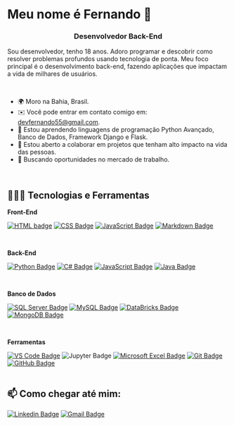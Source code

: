 Meu nome é Fernando 🫡
==========================

<h3 align="center">Desenvolvedor Back-End</h3>

Sou desenvolvedor, tenho 18 anos. Adoro programar e descobrir como resolver problemas profundos usando tecnologia de ponta. Meu foco principal é o desenvolvimento back-end, fazendo aplicações que impactam a vida de milhares de usuários.

<br>

* 🌍 Moro na Bahia, Brasil.
* ✉️ Você pode entrar em contato comigo em: [devfernando55@gmail.com](mailto:devfernando55@gmail.com).
* 🧠 Estou aprendendo linguagens de programação Python Avançado, Banco de Dados, Framework Django e Flask.
* 🤝 Estou aberto a colaborar em projetos que tenham alto impacto na vida das pessoas.
* 👀 Buscando oportunidades no mercado de trabalho.
<br>

## 👨🏾‍💻 Tecnologias e Ferramentas

**Front-End**  

[![HTML badge](https://img.shields.io/badge/HTML5-E34F26?style=for-the-badge&logo=html5&logoColor=white)](https://github.com/devfernando55)
[![CSS Badge](https://img.shields.io/badge/CSS3-1572B6?style=for-the-badge&logo=css3&logoColor=white)](https://github.com/devfernando55)
[![JavaScript Badge](https://img.shields.io/badge/JavaScript-F7DF1E?style=for-the-badge&logo=javascript&logoColor=black)](https://github.com/devfernando55) 
[![Markdown Badge](https://img.shields.io/badge/Markdown-000000?style=for-the-badge&logo=markdown&logoColor=white)](https://github.com/devfernando55)

<br>

**Back-End**  

[![Python Badge](https://img.shields.io/badge/Python-14354C?style=for-the-badge&logo=python&logoColor=white)](https://github.com/sthefanyricardo)
[![C# Badge](https://img.shields.io/badge/C%23-239120?style=for-the-badge&logo=c-sharp&logoColor=white)](https://github.com/sthefanyricardo)
[![JavaScript Badge](https://img.shields.io/badge/JavaScript-323330?style=for-the-badge&logo=javascript&logoColor=F7DF1E)](https://github.com/sthefanyricardo)
[![Java Badge](https://img.shields.io/badge/Java-ED8B00?style=for-the-badge&logo=openjdk&logoColor=white)](https://github.com/sthefanyricardo)

<br>

**Banco de Dados**

[![SQL Server Badge](https://img.shields.io/badge/Microsoft%20SQL%20Server-CC2927?style=for-the-badge&logo=microsoft%20sql%20server&logoColor=white)](https://github.com/sthefanyricardo)
[![MySQL Badge](https://img.shields.io/badge/MySQL-00000F?style=for-the-badge&logo=mysql&logoColor=white)](https://github.com/sthefanyricardo) 
[![DataBricks Badge](https://img.shields.io/badge/Databricks-FF3621?style=for-the-badge&logo=Databricks&logoColor=white)](https://github.com/sthefanyricardo)
[![MongoDB Badge](https://img.shields.io/badge/MongoDB-4EA94B?style=for-the-badge&logo=mongodb&logoColor=white)](https://github.com/sthefanyricardo) 

<br>

**Ferramentas** 

[![VS Code Badge](https://img.shields.io/badge/Visual_Studio_Code-5C2D91?style=for-the-badge&logo=visual%20studio%20code&logoColor=white)](https://github.com/sthefanyricardo)
![Jupyter Badge](https://img.shields.io/badge/Jupyter-F37626.svg?&style=for-the-badge&logo=Jupyter&logoColor=white)
[![Microsoft Excel Badge](	https://img.shields.io/badge/Microsoft_Excel-217346?style=for-the-badge&logo=microsoft-excel&logoColor=white)](https://github.com/sthefanyricardo)
[![Git Badge](https://img.shields.io/badge/GIT-E44C30?style=for-the-badge&logo=git&logoColor=white)](https://github.com/sthefanyricardo)
[![GitHub Badge](https://img.shields.io/badge/GitHub-100000?style=for-the-badge&logo=github&logoColor=white)](https://github.com/sthefanyricardo)
<br>
<br>
## :mailbox: Como chegar até mim:  
[![Linkedin Badge](https://img.shields.io/badge/LinkedIn-0077B5?style=for-the-badge&logo=linkedin&logoColor=white&link=https://www.linkedin.com/in/fernando-santana-22656428a//)](https://www.linkedin.com/in/fernando-santana-22656428a/)
[![Gmail Badge](https://img.shields.io/badge/Gmail-D14836?style=for-the-badge&logo=gmail&logoColor=white&link=mailto:devfernando55@gmail.com)](mailto:devfernando55@gmail.com)
